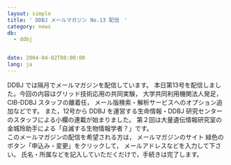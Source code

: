 ```yaml
---
layout: simple
title: ' DDBJ メールマガジン No.13 配信　'
category: news
db:
  - ddbj


date: 2004-04-02T00:00:00
lang: ja
---
```


DDBJ では隔月でメールマガジンを配信しています。 本日第13号を配信しました。今回の内容はグリッド技術応用の共同実験， 大学共同利用機関法人発足，CIB-DDBJ スタッフの離着任， メール版検索・解析サービスへのオプション追加などです。 また，12号から DDBJ を運営する生命情報・DDBJ 研究センターのスタッフによる小欄の連載が始まりました。 第２回は大量遺伝情報研究室の金城玲助手による「自滅する生物情報学者？」です。<br>このメールマガジンの配信を希望される方は， メールマガジンのサイト 緑色のボタン「申込み・変更」をクリックして， メールアドレスなどを入力して下さい。 氏名・所属などを記入していただくだけで，手続きは完了します。
